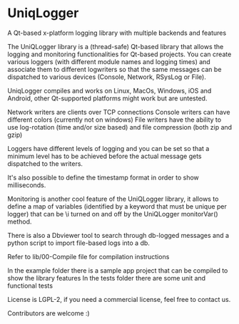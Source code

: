 # UniqLogger
A Qt-based x-platform logging library with multiple backends and features

The UniQLogger library is a (thread-safe) Qt-based library that allows the logging and monitoring
functionalities for Qt-based projects. You can create various loggers (with different
module names and logging times) and associate them to different logwriters so that the
same messages can be dispatched to various devices (Console, Network, RSysLog or File).

UniqLogger compiles and works on Linux, MacOs, Windows, iOS and Android, other Qt-supported
platforms might work but are untested.

Network writers are clients over TCP connections
Console writers can have different colors (currently not on windows)
File writers have the ability to use log-rotation (time and/or size based) and file compression (both zip and gzip)

Loggers have different levels of logging and you can be set so that a minimum level has to be achieved
before the actual message gets dispatched to the writers.

It's also possible to define the timestamp format in order to show milliseconds.

Monitoring is another cool feature of the UniQLogger library, it allows to define a map
of variables (identified by a keyword that must be unique per logger) that can be \i turned on
and off by the UniQLogger monitorVar() method.

There is also a Dbviewer tool to search through db-logged messages and a python script to import file-based
logs into a db.

Refer to lib/00-Compile file for compilation instructions

In the example folder there is a sample app project that can be compiled to show the library features
In the tests folder there are some unit and functional tests 

License is LGPL-2, if you need a commercial license, feel free to contact us.

Contributors are welcome :)
